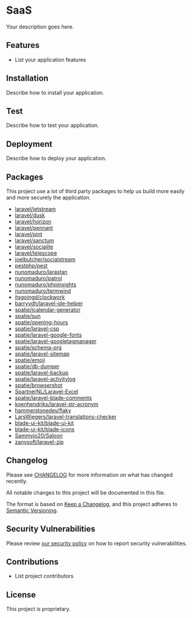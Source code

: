 # SaaS

Your description goes here.

## Features

- List your application features

## Installation

Describe how to install your application.

## Test

Describe how to test your application.

## Deployment

Describe how to deploy your application.

## Packages

This project use a lot of third party packages to help us build more easily and more securely the application.

- [laravel/jetstream](https://jetstream.laravel.com/3.x/introduction.html)
- [laravel/dusk](https://laravel.com/docs/10.x/dusk)
- [laravel/horizon](https://laravel.com/docs/10.x/horizon)
- [laravel/pennant](https://laravel.com/docs/10.x/pennant)
- [laravel/pint](https://laravel.com/docs/10.x/pint)
- [laravel/sanctum](https://laravel.com/docs/10.x/sanctum)
- [laravel/socialite](https://laravel.com/docs/10.x/socialite)
- [laravel/telescope](https://laravel.com/docs/10.x/telescope)
- [joelbutcher/socialstream](https://github.com/joelbutcher/socialstream)
- [pestphp/pest](https://github.com/pestphp/pest)
- [nunomaduro/larastan](https://github.com/nunomaduro/larastan)
- [nunomaduro/patrol](https://github.com/nunomaduro/patrol)
- [nunomaduro/phpinsights](https://github.com/nunomaduro/phpinsights)
- [nunomaduro/termwind](https://github.com/nunomaduro/termwind)
- [itsgoingd/clockwork](https://github.com/itsgoingd/clockwork)
- [barryvdh/laravel-ide-helper](https://github.com/barryvdh/laravel-ide-helper)
- [spatie/icalendar-generator](https://github.com/spatie/icalendar-generator)
- [spatie/sun](https://github.com/spatie/sun)
- [spatie/opening-hours](https://github.com/spatie/opening-hours)
- [spatie/laravel-csp](https://github.com/spatie/laravel-csp)
- [spatie/laravel-google-fonts](https://github.com/spatie/laravel-google-fonts)
- [spatie/laravel-googletagmanager](https://github.com/spatie/laravel-googletagmanager)
- [spatie/schema-org](https://github.com/spatie/schema-org)
- [spatie/laravel-sitemap](https://github.com/spatie/laravel-sitemap)
- [spatie/emoji](https://github.com/spatie/emoji)
- [spatie/db-dumper](https://github.com/spatie/db-dumper)
- [spatie/laravel-backup](https://github.com/spatie/laravel-backup)
- [spatie/laravel-activitylog](https://github.com/spatie/laravel-activitylog)
- [spatie/browsershot](https://github.com/spatie/browsershot)
- [SpartnerNL/Laravel-Excel](https://github.com/SpartnerNL/Laravel-Excel)
- [spatie/laravel-blade-comments](https://github.com/spatie/laravel-blade-comments)
- [koenhendriks/laravel-str-acronym](https://github.com/koenhendriks/laravel-str-acronym)
- [hammerstonedev/flaky](https://github.com/hammerstonedev/flaky)
- [LarsWiegers/laravel-translations-checker](https://github.com/LarsWiegers/laravel-translations-checker)
- [blade-ui-kit/blade-ui-kit](https://github.com/blade-ui-kit/blade-ui-kit)
- [blade-ui-kit/blade-icons](https://github.com/blade-ui-kit/blade-icons)
- [Sammyjo20/Saloon](https://github.com/Sammyjo20/Saloon)
- [zanysoft/laravel-zip](https://github.com/zanysoft/laravel-zip)

## Changelog

Please see [CHANGELOG](CHANGELOG.md) for more information on what has changed recently.

All notable changes to this project will be documented in this file.

The format is based on [Keep a Changelog](https://keepachangelog.com/en/1.0.0/), and this project adheres to [Semantic Versioning](https://semver.org/spec/v2.0.0.html).

## Security Vulnerabilities

Please review [our security policy](https://gitlab.com/ayctor/outils-cse/outils-cse-app/-/blob/master/SECURITY.md) on how to report security vulnerabilities.

## Contributions

- List project contributors

## License

This project is proprietary.
